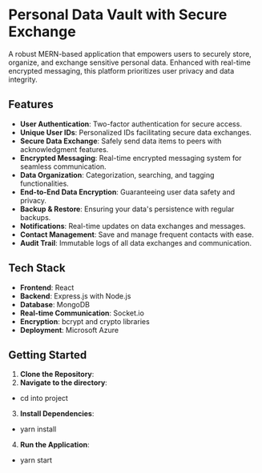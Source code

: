 # Personal Data Vault with Secure Exchange

A robust MERN-based application that empowers users to securely store, organize, and exchange sensitive personal data. Enhanced with real-time encrypted messaging, this platform prioritizes user privacy and data integrity.

## Features

- **User Authentication**: Two-factor authentication for secure access.
- **Unique User IDs**: Personalized IDs facilitating secure data exchanges.
- **Secure Data Exchange**: Safely send data items to peers with acknowledgment features.
- **Encrypted Messaging**: Real-time encrypted messaging system for seamless communication.
- **Data Organization**: Categorization, searching, and tagging functionalities.
- **End-to-End Data Encryption**: Guaranteeing user data safety and privacy.
- **Backup & Restore**: Ensuring your data's persistence with regular backups.
- **Notifications**: Real-time updates on data exchanges and messages.
- **Contact Management**: Save and manage frequent contacts with ease.
- **Audit Trail**: Immutable logs of all data exchanges and communication.

## Tech Stack

- **Frontend**: React
- **Backend**: Express.js with Node.js
- **Database**: MongoDB
- **Real-time Communication**: Socket.io
- **Encryption**: bcrypt and crypto libraries
- **Deployment**: Microsoft Azure

## Getting Started

1. **Clone the Repository**:
2. **Navigate to the directory**:
  - cd into project
3. **Install Dependencies**:
  - yarn install
4. **Run the Application**:
  - yarn start

